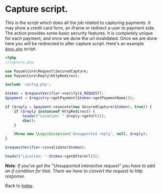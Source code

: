 # Capture script.

This is the script which does all the job related to capturing payments. 
It may show a credit card form, an iframe or redirect a user to payment side. 
The action provides some basic security features. It is completely unique for each payment, and once we done the url invalidated.
Once we are done here you will be redirected to after capture script. Here's an example [`done.php`](done-script.md) script.

```php
<?php
//capture.php

use Payum\Core\Request\SecuredCapture;
use Payum\Core\Reply\HttpRedirect;

include 'config.php';

$token = $requestVerifier->verify($_REQUEST);
$payment = $registry->getPayment($token->getPaymentName());

if ($reply = $payment->execute(new SecuredCapture($token), true)) {
    if ($reply instanceof HttpRedirect) {
        header("Location: ".$reply->getUrl());
        die();
    }

    throw new \LogicException('Unsupported reply', null, $reply);
}

$requestVerifier->invalidate($token);

header("Location: ".$token->getAfterUrl());
```

_**Note**: If you've got the "Unsupported interactive request" you have to add an if condition for that. There we have to convert the request to http response._

Back to [index](index.md).
